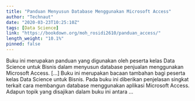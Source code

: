 ```yaml
---
title: "Panduan Menyusun Database Menggunakan Microsoft Access"
author: "Technaut"
date: "2020-03-23T10:25:10Z"
tags: [Data Science]
link: "https://bookdown.org/moh_rosidi2610/panduan_access/"
length_weight: "10.1%"
pinned: false
---
```


Buku ini merupakan panduan yang digunakan oleh peserta kelas Data Science untuk Bisnis dalam menyusun database penjualan menggunakan Microsoft Access. [...] Buku ini merupakan bacaan tambahan bagi peserta kelas Data Science untuk Bisnis. Pada buku ini diberikan penjelasan singkat terkait cara membangun database menggunakan aplikasi Microsoft Access. Adapun topik yang disajikan dalam buku ini antara ...
